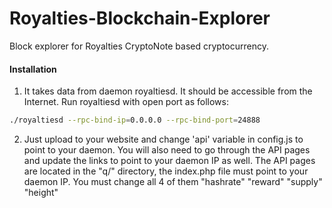 # Royalties-Blockchain-Explorer
Block explorer for Royalties CryptoNote based cryptocurrency.

#### Installation

1) It takes data from daemon royaltiesd. It should be accessible from the Internet. Run royaltiesd with open port as follows:
```bash
./royaltiesd --rpc-bind-ip=0.0.0.0 --rpc-bind-port=24888
```
2) Just upload to your website and change 'api' variable in config.js to point to your daemon. You will also need to go through the API pages and update the links to point to your daemon IP as well. The API pages are located in the "q/" directory, the index.php file must point to your daemon IP. You must change all 4 of them "hashrate" "reward" "supply" "height"

